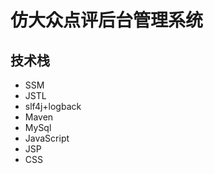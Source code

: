 # 仿大众点评后台管理系统
## 技术栈
 - SSM
 - JSTL
 - slf4j+logback
 - Maven
 - MySql
 - JavaScript
 - JSP
 - CSS
 
 

